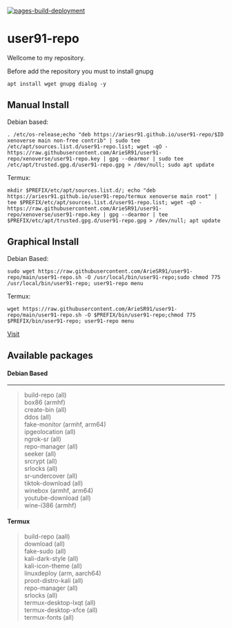 [![pages-build-deployment](https://github.com/ArieSR91/user91-repo/actions/workflows/pages/pages-build-deployment/badge.svg?branch=xenoverse)](https://github.com/ArieSR91/user91-repo/actions/workflows/pages/pages-build-deployment)
# user91-repo
Wellcome to my repository.

Before add the repository you must to install gnupg
```
apt install wget gnupg dialog -y
```
## Manual Install
Debian based:
```
. /etc/os-release;echo "deb https://ariesr91.github.io/user91-repo/$ID xenoverse main non-free contrib" | sudo tee /etc/apt/sources.list.d/user91-repo.list; wget -qO - https://raw.githubusercontent.com/ArieSR91/user91-repo/xenoverse/user91-repo.key | gpg --dearmor | sudo tee /etc/apt/trusted.gpg.d/user91-repo.gpg > /dev/null; sudo apt update
```
Termux:
```
mkdir $PREFIX/etc/apt/sources.list.d/; echo "deb https://ariesr91.github.io/user91-repo/termux xenoverse main root" | tee $PREFIX/etc/apt/sources.list.d/user91-repo.list; wget -qO - https://raw.githubusercontent.com/ArieSR91/user91-repo/xenoverse/user91-repo.key | gpg --dearmor | tee $PREFIX/etc/apt/trusted.gpg.d/user91-repo.gpg > /dev/null; apt update
```
## Graphical Install
Debian Based:
```
sudo wget https://raw.githubusercontent.com/ArieSR91/user91-repo/main/user91-repo.sh -O /usr/local/bin/user91-repo;sudo chmod 775 /usr/local/bin/user91-repo; user91-repo menu
```
Termux:
```
wget https://raw.githubusercontent.com/ArieSR91/user91-repo/main/user91-repo.sh -O $PREFIX/bin/user91-repo;chmod 775 $PREFIX/bin/user91-repo; user91-repo menu
```
[Visit](https://ariesr91.github.io/user91-repo/)
## Available packages
#### Debian Based
---
> build-repo (all) \
box86 (armhf) \
create-bin (all) \
ddos (all) \
fake-monitor (armhf, arm64) \
ipgeolocation (all) \
ngrok-sr (all) \
repo-manager (all) \
seeker (all) \
srcrypt (all) \
srlocks (all) \
sr-undercover (all) \
tiktok-download (all) \
winebox (armhf, arm64) \
youtube-download (all) \
> wine-i386 (armhf) 
#### Termux
> build-repo (aall) \
download (all) \
fake-sudo (all) \
kali-dark-style (all) \
kali-icon-theme (all) \
linuxdeploy (arm, aarch64) \
proot-distro-kali (all) \
repo-manager (all) \
srlocks (all) \
termux-desktop-lxqt (all) \
termux-desktop-xfce (all) \
>termux-fonts (all) 
